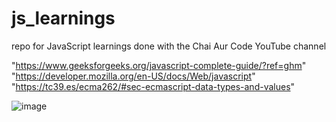 # js_learnings
repo for JavaScript learnings done with the Chai Aur Code YouTube channel
<br/>

"https://www.geeksforgeeks.org/javascript-complete-guide/?ref=ghm"
"https://developer.mozilla.org/en-US/docs/Web/javascript"
"https://tc39.es/ecma262/#sec-ecmascript-data-types-and-values"


![image](https://github.com/ExplorerSoul/js_learnings/assets/135804234/ae91b16a-6a4c-4380-a13d-93ea9115a56c)
